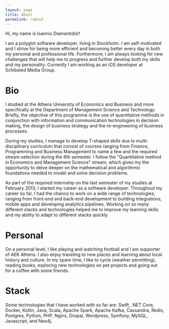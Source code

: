 ```yaml
---
layout: page
title: About
permalink: /about
---
```


Hi, my name is Ioannis Diamantidis!!

I am a polyglot software developer, living in Stockholm. I am self-motivated and I strive for being more efficient and becoming better every day in both my personal and professional life. Furthermore, I am always looking for new challenges that will help me to progress and further develop both my skills and my personality. Currently I am working as an iOS developer at Schibsted Media Group.

# Bio

I studied at the Athens University of Economics and Business and more specifically at the Department of Management Science and Technology.
Briefly, the objective of this programme is the use of quantitative methods in conjunction with information and communication technologies in decision making, the design of business strategy and the re-engineering of business processes.

During my studies, I manage to develop T-shaped skills due to multi-disciplinary curriculum that consist of courses ranging from Finance, Programming and Business Management to name a few and the required stream selection during the 6th semester.
I follow the "Quantitative method in Economics and Management Science" stream, which gives my the opportunity to delve deeper on the mathematical and algorithmic foundations needed to model and solve decision problems. 

As part of the required internship on the last semester of my studies at February 2013, I started my career as a software developer. Throughout my career so far, I had the chance to work on a wide range of technologies, ranging 
from front-end and back-end development to building integrations, mobile apps and developing analytics pipelines. 
Working on so many different stacks and technologies helped me to improve my learning skills and my ability to adapt to different stacks quickly.

# Personal

On a personal level, I like playing and watching football and I am supporter of AEK Athens.
I also enjoy traveling to new places and learning about local history and culture.
In my spare time, I like to cycle (weather permitting), reading books, exploring new technologies on pet projects and going out for a coffee with some friends.

# Stack

Some technologies that I have worked with so far are: Swift, .NET Core, Docker, Kotlin, Java, Scala, Apache Spark, Apache Kafka, Cassandra, Redis, Postgres, Python, PHP, Nginx, Drupal, Wordpress, Symfony, MySQL, Javascript, and Neo4j.
